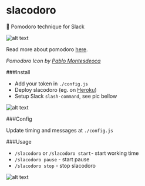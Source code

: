 # slacodoro
:tomato: Pomodoro technique for Slack

![alt text][1]

Read more about pomodoro [here][2].

_Pomodoro Icon by [Pablo Montesdeoca][6]_

###Install

 - Add your token in ```./config.js```
 - Deploy slacodoro (eg. on [Heroku][3])
 - Setup Slack ```slash-command```, see pic bellow

![alt text][4]


###Config

Update timing and messages at ```./config.js```



###Usage

 - ```/slacodoro``` or ```/slacodoro start```- start working time
 - ```/slacodoro pause``` - start pause 
 - ```/slacodoro stop``` - stop slacodoro


![alt text][5]


  [1]: http://i.imgur.com/KXGFTaI.png
  [2]: https://devcenter.heroku.com/articles/getting-started-with-nodejs#introduction
  [3]: https://devcenter.heroku.com/articles/getting-started-with-nodejs#introduction
  [4]: http://i.imgur.com/EjKQEzI.png
  [5]: http://i.imgur.com/gl7wqQW.png
  [6]: https://dribbble.com/pablo-montesdeoca
